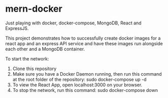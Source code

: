 # mern-docker
Just playing with docker, docker-compose, MongoDB, React and ExpressJS.

This project demonstrates how to successfully create docker images for a react app and an express API service and have these images run alongside each other and a MongoDB container. 

To start the network:
1. Clone this repository
2. Make sure you have a Docker Daemon running, then run this command at the root folder of the repository:
  sudo docker-compose up -d
3. To view the React App, open localhost:3000 on your browser.
4. To stop the network, run this command:
    sudo docker-compose down 
  
